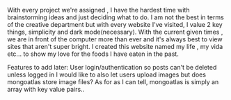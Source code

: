 With every project we're assigned , I have the hardest time with brainstorming ideas and just deciding what to do. I am not the best in terms of the creative department but with every website I've visited, I value 2 key things, simplicity and dark mode(necessary). With the current given times , we are in front of the computer more than ever and it's always best to view sites that aren't super bright. I created this website named my life , my vida etc... to show my love for the foods I have eaten in the past.

Features to add later: User login/authentication so posts can't be deleted unless logged in
I would like to also let users upload images but does mongoatlas store image files? As for as I can tell, mongoatlas is simply an array with key value pairs.. 
